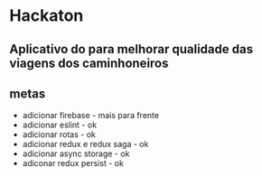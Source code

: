 # Hackaton

## Aplicativo do para melhorar qualidade das viagens dos caminhoneiros

## metas

- adicionar firebase -  mais para frente
- adicionar eslint - ok
- adicionar rotas - ok
- adicionar redux e redux saga - ok
- adicionar async storage - ok
- adiconar redux persist - ok
